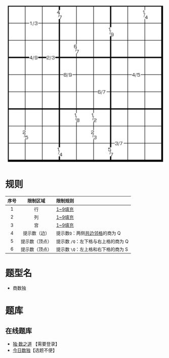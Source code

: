 ![](../../../../images/sudoku/商数独.png)

# 规则

| 序号  |  限制区域   | 限制规则                  |
|:---:|:-------:|:----------------------|
|  1  |    行    | [1~9填充]               |
|  2  |    列    | [1~9填充]               |
|  3  |    宫    | [1~9填充]               |
|  4  | 提示数（边）  | 提示数`Q`：两侧[共边邻格]的商为 Q  |
|  5  | 提示数（顶点） | 提示数 `/Q`：左下格与右上格的商为 Q |
|  6  | 提示数（顶点） | 提示数 `\Q`：左上格和右下格的商为 S |

# 题型名

- 商数独

# 题库

## 在线题库

- [独·数之道](http://www.sudokufans.org.cn/lx/game.index.php?type=98) 【需要登录】
- [今日数独]【选题不便】

[1~9填充]: ../../../../rules.md#1~9填充

[共边邻格]: ../../../../rules.md#共边邻格

[今日数独]: https://cn.sudoku.today/g-quotients-sudoku/
